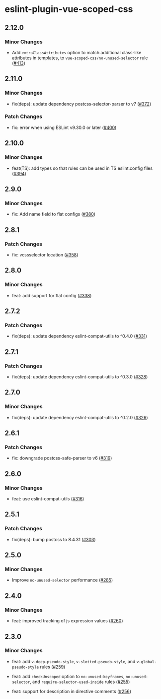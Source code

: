 # eslint-plugin-vue-scoped-css

## 2.12.0

### Minor Changes

- Add `extraClassAttributes` option to match additional class-like attributes in templates, to `vue-scoped-css/no-unused-selector` rule ([#413](https://github.com/future-architect/eslint-plugin-vue-scoped-css/pull/413))

## 2.11.0

### Minor Changes

- fix(deps): update dependency postcss-selector-parser to v7 ([#372](https://github.com/future-architect/eslint-plugin-vue-scoped-css/pull/372))

### Patch Changes

- fix: error when using ESLint v9.30.0 or later ([#400](https://github.com/future-architect/eslint-plugin-vue-scoped-css/pull/400))

## 2.10.0

### Minor Changes

- feat(TS): add types so that rules can be used in TS eslint.config files ([#394](https://github.com/future-architect/eslint-plugin-vue-scoped-css/pull/394))

## 2.9.0

### Minor Changes

- fix: Add name field to flat configs ([#380](https://github.com/future-architect/eslint-plugin-vue-scoped-css/pull/380))

## 2.8.1

### Patch Changes

- fix: vcssselector location ([#358](https://github.com/future-architect/eslint-plugin-vue-scoped-css/pull/358))

## 2.8.0

### Minor Changes

- feat: add support for flat config ([#338](https://github.com/future-architect/eslint-plugin-vue-scoped-css/pull/338))

## 2.7.2

### Patch Changes

- fix(deps): update dependency eslint-compat-utils to ^0.4.0 ([#331](https://github.com/future-architect/eslint-plugin-vue-scoped-css/pull/331))

## 2.7.1

### Patch Changes

- fix(deps): update dependency eslint-compat-utils to ^0.3.0 ([#328](https://github.com/future-architect/eslint-plugin-vue-scoped-css/pull/328))

## 2.7.0

### Minor Changes

- fix(deps): update dependency eslint-compat-utils to ^0.2.0 ([#326](https://github.com/future-architect/eslint-plugin-vue-scoped-css/pull/326))

## 2.6.1

### Patch Changes

- fix: downgrade postcss-safe-parser to v6 ([#319](https://github.com/future-architect/eslint-plugin-vue-scoped-css/pull/319))

## 2.6.0

### Minor Changes

- feat: use eslint-compat-utils ([#316](https://github.com/future-architect/eslint-plugin-vue-scoped-css/pull/316))

## 2.5.1

### Patch Changes

- fix(deps): bump postcss to 8.4.31 ([#303](https://github.com/future-architect/eslint-plugin-vue-scoped-css/pull/303))

## 2.5.0

### Minor Changes

- Improve `no-unused-selector` performance ([#285](https://github.com/future-architect/eslint-plugin-vue-scoped-css/pull/285))

## 2.4.0

### Minor Changes

- feat: improved tracking of js expression values ([#260](https://github.com/future-architect/eslint-plugin-vue-scoped-css/pull/260))

## 2.3.0

### Minor Changes

- feat: add `v-deep-pseudo-style`, `v-slotted-pseudo-style`, and `v-global-pseudo-style` rules ([#259](https://github.com/future-architect/eslint-plugin-vue-scoped-css/pull/259))

- feat: add `checkUnscoped` option to `no-unused-keyframes`, `no-unused-selector`, and `require-selector-used-inside` rules ([#255](https://github.com/future-architect/eslint-plugin-vue-scoped-css/pull/255))

- feat: support for description in directive comments ([#256](https://github.com/future-architect/eslint-plugin-vue-scoped-css/pull/256))
